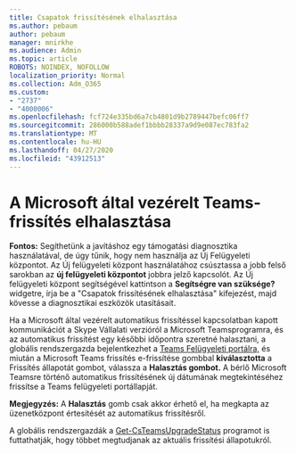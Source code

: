 ```yaml
---
title: Csapatok frissítésének elhalasztása
ms.author: pebaum
author: pebaum
manager: mnirkhe
ms.audience: Admin
ms.topic: article
ROBOTS: NOINDEX, NOFOLLOW
localization_priority: Normal
ms.collection: Adm_O365
ms.custom:
- "2737"
- "4000006"
ms.openlocfilehash: fcf724e335bd6a7cb4801d9b2789447befc06ff7
ms.sourcegitcommit: 286000b588adef1bbbb28337a9d9e087ec783fa2
ms.translationtype: MT
ms.contentlocale: hu-HU
ms.lasthandoff: 04/27/2020
ms.locfileid: "43912513"
---
```

# <a name="how-to-postpone-the-microsoft-driven-teams-upgrade"></a>A Microsoft által vezérelt Teams-frissítés elhalasztása

**Fontos:** Segíthetünk a javításhoz egy támogatási diagnosztika használatával, de úgy tűnik, hogy nem használja az Új Felügyeleti központot. Az Új felügyeleti központ használatához csúsztassa a jobb felső sarokban az **új felügyeleti központot** jobbra jelző kapcsolót. Az Új felügyeleti központ segítségével kattintson a **Segítségre van szüksége?** widgetre, írja be a "Csapatok frissítésének elhalasztása" kifejezést, majd kövesse a diagnosztikai eszközök utasításait.

Ha a Microsoft által vezérelt automatikus frissítéssel kapcsolatban kapott kommunikációt a Skype Vállalati verzióról a Microsoft Teamsprogramra, és az automatikus frissítést egy későbbi időpontra szeretné halasztani, a globális rendszergazda bejelentkezhet a [Teams Felügyeleti portálra,](https://admin.teams.microsoft.com/dashboard) és miután a Microsoft Teams frissítés e-frissítése gombbal **kiválasztotta** a Frissítés állapotát gombot, válassza a **Halasztás gombot.** A bérlő Microsoft Teamsre történő automatikus frissítésének új dátumának megtekintéséhez frissítse a Teams felügyeleti portállapját.

**Megjegyzés:** A **Halasztás** gomb csak akkor érhető el, ha megkapta az üzenetközpont értesítését az automatikus frissítésről. 

A globális rendszergazdák a [Get-CsTeamsUpgradeStatus](https://docs.microsoft.com/powershell/module/skype/get-csteamsupgradestatus?view=skype-ps) programot is futtathatják, hogy többet megtudjanak az aktuális frissítési állapotukról.
